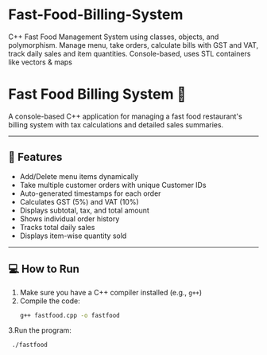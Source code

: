 # Fast-Food-Billing-System
C++ Fast Food Management System using classes, objects, and polymorphism. Manage menu, take orders, calculate bills with GST and VAT, track daily sales and item quantities. Console-based, uses STL containers like vectors &amp; maps

# Fast Food Billing System 🍔

A console-based C++ application for managing a fast food restaurant's billing system with tax calculations and detailed sales summaries.

---

## 🔧 Features

- Add/Delete menu items dynamically
- Take multiple customer orders with unique Customer IDs
- Auto-generated timestamps for each order
- Calculates GST (5%) and VAT (10%)
- Displays subtotal, tax, and total amount
- Shows individual order history
- Tracks total daily sales
- Displays item-wise quantity sold

---

## 💻 How to Run

1. Make sure you have a C++ compiler installed (e.g., `g++`)
2. Compile the code:
   ```bash
   g++ fastfood.cpp -o fastfood
3.Run the program:
   ```bash
    ./fastfood 

